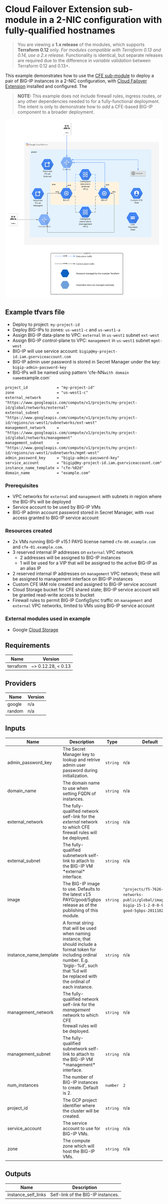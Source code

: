 <!-- spell-checker: ignore NIC -->
# Cloud Failover Extension sub-module in a 2-NIC configuration with fully-qualified hostnames

> You are viewing a **1.x release** of the modules, which supports
> **Terraform 0.12** only. *For modules compatible with Terraform 0.13 and 0.14,
> use a 2.x release.* Functionality is identical, but separate releases are required
> due to the difference in *variable validation* between Terraform 0.12 and 0.13+.

This example demonstrates how to use the
[CFE sub-module](https://registry.terraform.io/modules/memes/f5-bigip/google/latest/submodules/cfe)
to deploy a pair of BIG-IP instances in a 2-NIC configuration, with
[Cloud Failover Extension](https://clouddocs.f5.com/products/extensions/f5-cloud-failover/latest/)
installed and configured. The

> **NOTE:** This example does not include firewall rules, ingress routes, or any
> other dependencies needed to for a fully-functional deployment. The intent is
> only to demonstrate how to *add* a CFE-based BIG-IP component to a broader
> deployment.

![cfe-2nic](cfe-2nic.png)

<!-- spell-checker: ignore tfvars gserviceaccount mgmt bigip -->
## Example tfvars file

* Deploy to project: `my-project-id`
* Deploy BIG-IPs to zones: `us-west1-c` and `us-west1-a`
* Assign BIG-IP data-plane to VPC: `external` in `us-west1` subnet `ext-west`
* Assign BIG-IP control-plane to VPC: `management` in `us-west1` subnet `mgmt-west`
* BIG-IP will use service account: `bigip@my-project-id.iam.gserviceaccount.com`
* BIG-IP admin user password is stored in Secret Manager under the key:
  `bigip-admin-password-key`
* BIG-IPs will be named using pattern 'cfe-NN` with domain name `example.com`

<!-- spell-checker: disable -->
```hcl
project_id             = "my-project-id"
zone                   = "us-west1-c"
external_network       = "https://www.googleapis.com/compute/v1/projects/my-project-id/global/networks/external"
external_subnet        = "https://www.googleapis.com/compute/v1/projects/my-project-id/regions/us-west1/subnetworks/ext-west"
management_network     = "https://www.googleapis.com/compute/v1/projects/my-project-id/global/networks/management"
management_subnet      = "https://www.googleapis.com/compute/v1/projects/my-project-id/regions/us-west1/subnetworks/mgmt-west"
admin_password_key     = "bigip-admin-password-key"
service_account        = "bigip@my-project-id.iam.gserviceaccount.com"
instance_name_template = "cfe-%02d"
domain_name            = "example.com"
```
<!-- spell-checker: enable -->

### Prerequisites

* VPC networks for `external` and `management` with subnets in region where the
  BIG-IPs will be deployed
* Service account to be used by BIG-IP VMs
* BIG-IP admin account password stored in Secret Manager, with `read` access
  granted to BIG-IP service account

### Resources created

<!-- spell-checker: ignore payg -->
* 2x VMs running BIG-IP v15.1 PAYG license named `cfe-00.example.com` and
  `cfe-01.example.com`.
* 3 reserved internal IP addresses on `external` VPC network
  * 2 addresses will be assigned to BIG-IP instances
  * 1 will be used for a VIP that will be assigned to the active BIG-IP as an
    alias IP
* 2 reserved internal IP addresses on `management` VPC network; these will be
  assigned to management interface on BIG-IP instances
* Custom CFE IAM role created and assigned to BIG-IP service account
* Cloud Storage bucket for CFE shared state; BIG-IP service account will be
  granted read-write access to bucket
* Firewall rules to permit BIG-IP ConfigSync traffic on `management` and
  `external` VPC networks, limited to VMs using BIG-IP service account

### External modules used in example

* Google [Cloud Storage](https://registry.terraform.io/modules/terraform-google-modules/cloud-storage/google/1.7.2)

<!-- spell-checker:ignore markdownlint -->
<!-- markdownlint-disable MD033 MD034-->
<!-- BEGINNING OF PRE-COMMIT-TERRAFORM DOCS HOOK -->
## Requirements

| Name | Version |
|------|---------|
| terraform | ~> 0.12.28, < 0.13 |

## Providers

| Name | Version |
|------|---------|
| google | n/a |
| random | n/a |

## Inputs

| Name | Description | Type | Default | Required |
|------|-------------|------|---------|:--------:|
| admin\_password\_key | The Secret Manager key to lookup and retrive admin user password during<br>initialization. | `string` | n/a | yes |
| domain\_name | The domain name to use when setting FQDN of instances. | `string` | n/a | yes |
| external\_network | The fully-qualified network self-link for the *external* network to which CFE<br>firewall rules will be deployed. | `string` | n/a | yes |
| external\_subnet | The fully-qualified subnetwork self-link to attach to the BIG-IP VM \*external\*<br>interface. | `string` | n/a | yes |
| image | The BIG-IP image to use. Defaults to the latest v15 PAYG/good/5gbps<br>release as of the publishing of this module. | `string` | `"projects/f5-7626-networks-public/global/images/f5-bigip-15-1-2-0-0-9-payg-good-5gbps-201110225418"` | no |
| instance\_name\_template | A format string that will be used when naming instance, that should include a<br>format token for including ordinal number. E.g. 'bigip-%d', such that %d will<br>be replaced with the ordinal of each instance. | `string` | n/a | yes |
| management\_network | The fully-qualified network self-link for the *management* network to which CFE<br>firewall rules will be deployed. | `string` | n/a | yes |
| management\_subnet | The fully-qualified subnetwork self-link to attach to the BIG-IP VM \*management\*<br>interface. | `string` | n/a | yes |
| num\_instances | The number of BIG-IP instances to create. Default is 2. | `number` | `2` | no |
| project\_id | The GCP project identifier where the cluster will be created. | `string` | n/a | yes |
| service\_account | The service account to use for BIG-IP VMs. | `string` | n/a | yes |
| zone | The compute zone which will host the BIG-IP VMs. | `string` | n/a | yes |

## Outputs

| Name | Description |
|------|-------------|
| instance\_self\_links | Self-link of the BIG-IP instances. |

<!-- END OF PRE-COMMIT-TERRAFORM DOCS HOOK -->
<!-- markdownlint-enable MD033 MD034 -->
